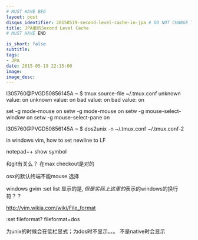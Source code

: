 ```yaml
---
# MUST HAVE BEG
layout: post
disqus_identifier: 20150519-second-level-cache-in-jpa # DO NOT CHANGE THE VALUE ONCE SET
title: JPA里的Second Level Cache
# MUST HAVE END

is_short: false
subtitle:
tags: 
- JPA
date: 2015-05-19 22:15:00
image:
image_desc:
---
```

I305760@PVGD50856145A ~
$ tmux source-file ~/.tmux.conf
unknown value: on
unknown value: on
bad value: on
bad value: on


set -g mode-mouse on
setw -g mode-mouse on
setw -g mouse-select-window on
setw -g mouse-select-pane on

I305760@PVGD50856145A ~
$ dos2unix -n ~/.tmux.conf ~/.tmux.conf-2

in windows vim, how to set newline to LF

notepad++ show symbol

和git有关么？  在max checkout是对的

osx的默认终端不能mouse 选择

windows gvim :set list 显示的是$, 但是实际上这里的$表示的windows的换行符？？

http://vim.wikia.com/wiki/File_format

:set fileformat?
fileformat=dos

为unix的时候会在低栏显式；为dos时不显示。。。 不是native时会显示


[1]: http://www.developer.com/java/using-second-level-caching-in-a-jpa-application.html "Using Second Level Caching in a JPA Application"
[2]: http://stackoverflow.com/questions/1069992/jpa-entitymanager-why-use-persist-over-merge "persist vs merge"
[3]: http://www.objectdb.com/java/jpa/persistence/delete "remove()"
[5]: http://eclipse.org/eclipselink/documentation/2.4/jpa/extensions/a_cache.htm "@Cache"
[6]: https://blogs.oracle.com/carolmcdonald/entry/jpa_caching "JPA Caching"
